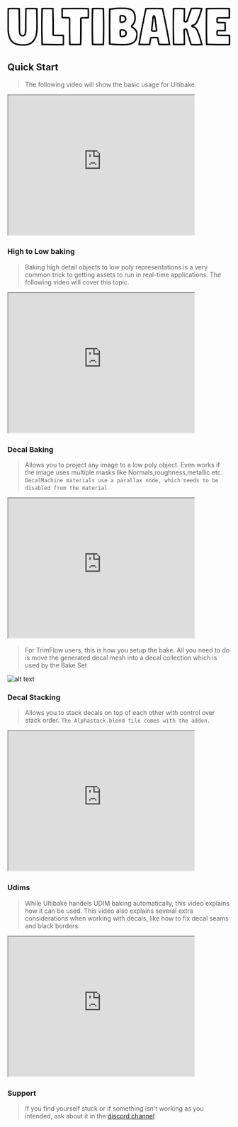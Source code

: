 # ![alt text](bake.webp)

## Quick Start

> The following video will show the basic usage for Ultibake.

<iframe width="420" height="315" src="https://www.youtube.com/embed/aWSn2NolLlo"></iframe>

### High to Low baking

> Baking high detail objects to low poly representations is a very common trick to getting assets to run in real-time applications. The following video will cover this topic.

<iframe width="420" height="315" src="https://www.youtube.com/embed/gd659C732qs"></iframe>


### Decal Baking

> Allows you to project any image to a low poly object. Even works if the image uses multiple masks like Normals,roughness,metallic etc.
```DecalMachine materials use a parallax node, which needs to be disabled from the material```

<iframe width="420" height="315" src="https://www.youtube.com/embed/3LwLf0DBy1A"></iframe>

> For TrimFlow users, this is how you setup the bake. All you need to do is move the generated decal mesh into a decal collection which is used by the Bake Set

![alt text](image-20.webp)

### Decal Stacking

> Allows you to stack decals on top of each other with control over stack order.
```The Alphastack.blend file comes with the addon.```

<iframe width="420" height="315" src="https://www.youtube.com/embed/ltRfZqC-O6g"></iframe>


### Udims

> While Ultibake handels UDIM baking automatically, this video explains how it can be used. This video also explains several extra considerations when working with decals, like how to fix decal seams and black borders.

<iframe width="420" height="315" src="https://www.youtube.com/embed/Mzp5L5xpPIg"></iframe>



### Support

> If you find yourself stuck or if something isn't working as you intended, ask about it in the [discord channel](https://discord.gg/RvT8jKRevG)